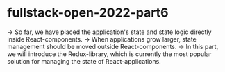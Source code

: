 # fullstack-open-2022-part6


-> So far, we have placed the application's state and state logic directly inside React-components.
-> When applications grow larger, state management should be moved outside React-components.
-> In this part, we will introduce the Redux-library, which is currently the most popular solution for managing the state of React-applications.
